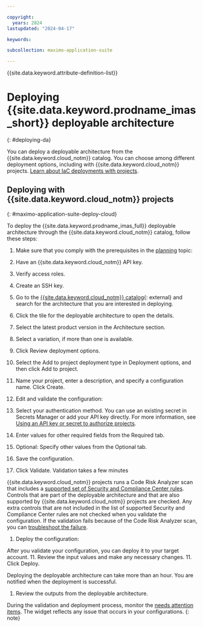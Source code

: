```yaml
---

copyright:
  years: 2024
lastupdated: "2024-04-17"

keywords:

subcollection: maximo-application-suite

---
```



{{site.data.keyword.attribute-definition-list}}

# Deploying {{site.data.keyword.prodname_imas_short}} deployable architecture
{: #deploying-da}

You can deploy a deployable architecture from the {{site.data.keyword.cloud_notm}} catalog. You can choose among different deployment options, including with {{site.data.keyword.cloud_notm}} projects. [Learn about IaC deployments with projects](/docs/secure-enterprise?topic=secure-enterprise-understanding-projects).

## Deploying with {{site.data.keyword.cloud_notm}} projects
{: #maximo-application-suite-deploy-cloud}

To deploy the {{site.data.keyword.prodname_imas_full}} deployable architecture through the {{site.data.keyword.cloud_notm}} catalog, follow these steps:
1. Make sure that you comply with the prerequisites in the [planning](/docs/maximo-application-suite?topic=maximo-application-suite-planning) topic:
11. Have an {{site.data.keyword.cloud_notm}} API key.
11. Verify access roles.
11. Create an SSH key.

1. Go to the [{{site.data.keyword.cloud_notm}} catalog](https://cloud.ibm.com/catalog#reference_architecture){: external} and search for the architecture that you are interested in deploying.

1. Click the tile for the deployable architecture to open the details.

1. Select the latest product version in the Architecture section.

1. Select a variation, if more than one is available.

1. Click Review deployment options.

1. Select the Add to project deployment type in Deployment options, and then click Add to project.
11. Name your project, enter a description, and specify a configuration name. Click Create.
1. Edit and validate the configuration:
11. Select your authentication method. You can use an existing secret in Secrets Manager or add your API key directly. For more information, see [Using an API key or secret to authorize projects](/docs/secure-enterprise?topic=secure-enterprise-authorize-project).
11. Enter values for other required fields from the Required tab.
11. Optional: Specify other values from the Optional tab.
11. Save the configuration.
11. Click Validate. Validation takes a few minutes

{{site.data.keyword.cloud_notm}} projects runs a Code Risk Analyzer scan that includes a [supported set of Security and Compliance Center rules](/docs/code-risk-analyzer-cli-plugin?topic=code-risk-analyzer-cli-plugin-cra-cli-plugin#terraform-scc-rules). Controls that are part of the deployable architecture and that are also supported by {{site.data.keyword.cloud_notm}} projects are checked. Any extra controls that are not included in the list of supported Security and Compliance Center rules are not checked when you validate the configuration.
If the validation fails because of the Code Risk Analyzer scan, you can [troubleshoot the failure](/docs/maximo-application-suite?topic=maximo-application-suite-troubleshoot-mas-da-failed-validation).

1. Deploy the configuration:

After you validate your configuration, you can deploy it to your target account.
11. Review the input values and make any necessary changes.
11. Click Deploy.

Deploying the deployable architecture can take more than an hour. You are notified when the deployment is successful.

1. Review the outputs from the deployable architecture.

During the validation and deployment process, monitor the [needs attention items](https://cloud.ibm.com/docs/secure-enterprise?topic=secure-enterprise-needs-attention-projects). The widget reflects any issue that occurs in your configurations.
{: note}

<!-- if part of deploying you have nuances to call out do this in this topic. think gotchas, connections as part of deploying, etc. Do you have an override or other complex scenarios to call out? -->
